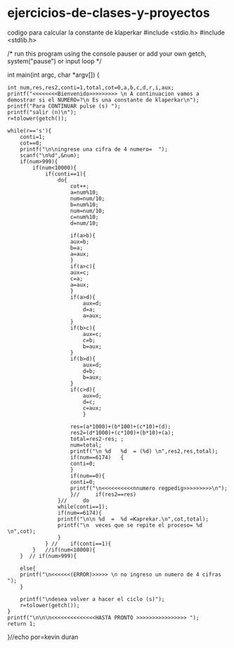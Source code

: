 # ejercicios-de-clases-y-proyectos
codigo para calcular la constante de klaperkar 
#include <stdio.h>
#include <stdlib.h>

/* run this program using the console pauser or add your own getch, system("pause") or input loop */

int main(int argc, char *argv[]) {
	
	int num,res,res2,conti=1,total,cot=0,a,b,c,d,r,i,aux;
	printf("<<<<<<<<Bienvenido>>>>>>>>> \n A continuacion vamos a demostrar si el NUMERO=?\n Es una constante de klaperkar\n");
	printf("Para CONTINUAR pulse (s) ");
	printf("salir (n)\n");
	r=tolower(getch());
	
	while(r=='s'){
		conti=1;
		cot==0;
		printf("\n\ningrese una cifra de 4 numero=  ");
		scanf("\n%d",&num);
		if(num>999){
			if(num<10000){
				if(conti==1){
					do{
						cot++;
						a=num%10;
						num=num/10;	
						b=num%10;
						num=num/10;
						c=num%10;
						d=num/10;
			
						if(a>b){
						aux=b;
						b=a;
						a=aux;
						}
						if(a>c){
						aux=c;
						c=a;
						a=aux;
						}
						if(a>d){
							aux=d;
							d=a;
							a=aux;
						}
						if(b>c){
							aux=c;
							c=b;
							b=aux;
						}
						if(b>d){
							aux=d;
							d=b;
							b=aux;
						}
						if(c>d){
							aux=d;
							d=c;
							c=aux;
							}
								
						res=(a*1000)+(b*100)+(c*10)+(d);
						res2=(d*1000)+(c*100)+(b*10)+(a);
						total=res2-res;	;
						num=total;	
						printf("\n %d   %d  = (%d) \n",res2,res,total);
						if(num==6174)	{
						conti=0;
						}
						if(num==0){
						conti=0;
						printf("\n<<<<<<<<<<nnumero regpedig>>>>>>>>>\n");
						}// 	if(res2==res)
					}//		do
					while(conti==1);
					if(num==6174){
					printf("\n\n %d  =  %d =Kaprekar.\n",cot,total);
					printf("\n  veces que se repite el proceso= %d \n",cot);
					}
				} //	if(conti==1){
			}	//if(num<10000){
		}  // if(num>999){
				
		else{
		printf("\n<<<<<<(ERROR)>>>>> \n no ingreso un numero de 4 cifras ");
		}
		
		printf("\ndesea volver a hacer el ciclo (s)");
		r=tolower(getch());
	}
	printf("\n\n\n<<<<<<<<<<<<<<HASTA PRONTO >>>>>>>>>>>>>>>> ");
	return 1;
}//echo por=kevin duran 
